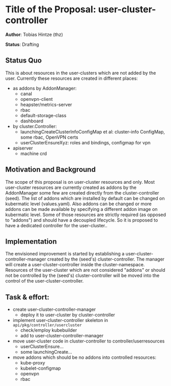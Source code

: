 # Title of the Proposal: **user-cluster-controller**

**Author**: Tobias Hintze (thz)

**Status**: Drafting

## Status Quo

This is about resources in the user-clusters which are not added by the user. Currently these resources are created in different places:

* as addons by AddonManager:
	* canal
	* openvpn-client
	* heapster/metrics-server
	* rbac
	* default-storage-class
	* dashboard
* by cluster.Controller:
	* launchingCreateClusterInfoConfigMap et al: cluster-info ConfigMap, some rbac, OpenVPN certs
	* userClusterEnsureXyz: roles and bindings, configmap for vpn
* apiserver
	* machine crd

## Motivation and Background

The scope of this proposal is on user-cluster resources and only. Most user-cluster resources are currently created as addons by the AddonManager some few are created directly from the cluster-controller (seed).
The list of addons which are installed by default can be changed on kubermatic level (values.yaml). Also addons can be changed or more addons can be made available by specifying a different addon image on kubermatic level.
Some of those resources are strictly required (as opposed to "addons") and should have a decoupled lifecycle. So it is proposed to have a dedicated controller for the user-cluster..

## Implementation

The envisioned improvement is started by establishing a user-cluster-controller-manager created by the (seed's) cluster-controller. The manager will create a user-cluster-controller inside the cluster-namespace.
Resources of the user-cluster which are not considered "addons" or should not be controlled by the (seed's) cluster-controller will be moved into the control of the user-cluster-controller.

## Task & effort:

* create user-cluster-controller-manager
	* deploy it to user-cluster by cluster-controller
* implement user-cluster-controller skeleton in `api/pkg/controller/usercluster`
	* check/employ kubebuilder
	* add to user-cluster-controller-manager
* move user-cluster code in cluster-controller to controller/userresources
	* userClusterEnsure...
	* some launchingCreate...
* move addons which should be no addons into controlled resources:
	* kube-proxy
	* kubelet-configmap
	* openvpn
	* rbac
